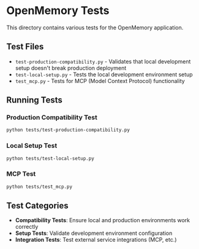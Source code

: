 # OpenMemory Tests

This directory contains various tests for the OpenMemory application.

## Test Files

- `test-production-compatibility.py` - Validates that local development setup doesn't break production deployment
- `test-local-setup.py` - Tests the local development environment setup
- `test_mcp.py` - Tests for MCP (Model Context Protocol) functionality

## Running Tests

### Production Compatibility Test
```bash
python tests/test-production-compatibility.py
```

### Local Setup Test
```bash
python tests/test-local-setup.py
```

### MCP Test
```bash
python tests/test_mcp.py
```

## Test Categories

- **Compatibility Tests**: Ensure local and production environments work correctly
- **Setup Tests**: Validate development environment configuration
- **Integration Tests**: Test external service integrations (MCP, etc.) 